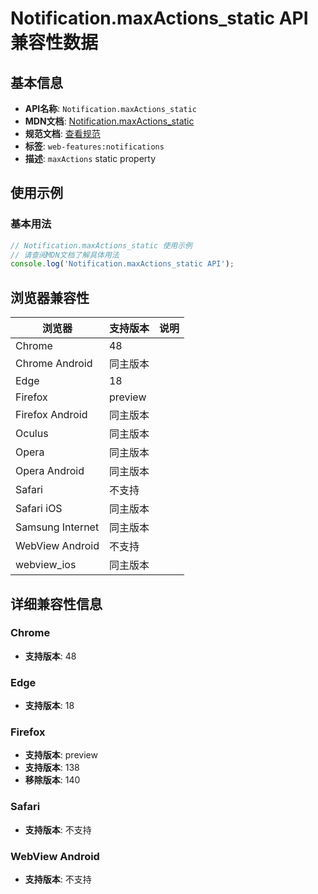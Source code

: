 # Notification.maxActions_static API 兼容性数据

## 基本信息

- **API名称**: `Notification.maxActions_static`
- **MDN文档**: [Notification.maxActions_static](https://developer.mozilla.org/docs/Web/API/Notification/maxActions_static)
- **规范文档**: [查看规范](https://notifications.spec.whatwg.org/#dom-notification-maxactions)
- **标签**: `web-features:notifications`
- **描述**: `maxActions` static property

## 使用示例

### 基本用法

```javascript
// Notification.maxActions_static 使用示例
// 请查阅MDN文档了解具体用法
console.log('Notification.maxActions_static API');
```

## 浏览器兼容性

| 浏览器 | 支持版本 | 说明 |
|--------|----------|------|
| Chrome | 48 |  |
| Chrome Android | 同主版本 |  |
| Edge | 18 |  |
| Firefox | preview |  |
| Firefox Android | 同主版本 |  |
| Oculus | 同主版本 |  |
| Opera | 同主版本 |  |
| Opera Android | 同主版本 |  |
| Safari | 不支持 |  |
| Safari iOS | 同主版本 |  |
| Samsung Internet | 同主版本 |  |
| WebView Android | 不支持 |  |
| webview_ios | 同主版本 |  |

## 详细兼容性信息

### Chrome

- **支持版本**: 48

### Edge

- **支持版本**: 18

### Firefox

- **支持版本**: preview
- **支持版本**: 138
- **移除版本**: 140

### Safari

- **支持版本**: 不支持

### WebView Android

- **支持版本**: 不支持

